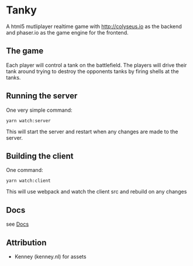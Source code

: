 # Tanky

A html5 mutliplayer realtime game with http://colyseus.io as the backend and phaser.io as the game engine for the frontend.

## The game
Each player will control a tank on the battlefield. The players will drive their tank around trying to destroy the opponents tanks by firing shells at the tanks.

## Running the server

One very simple command: 
```shell
yarn watch:server
```
This will start the server and restart when any changes are made to the server.

## Building the client

One command: 
```shell
yarn watch:client
```
This will use webpack and watch the client src and rebuild on any changes

## Docs
see [Docs](/docs/README.md)

## Attribution

- Kenney (kenney.nl) for assets
